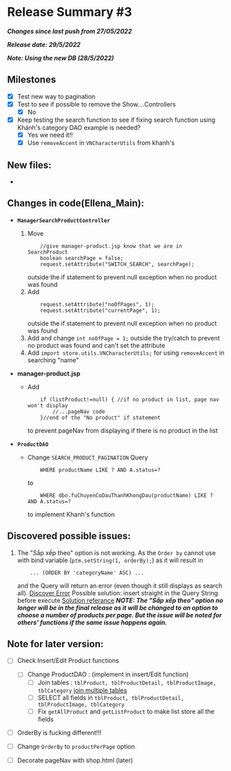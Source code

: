 

# Release Summary #3
***Changes since last push from 27/05/2022***

***Release date: 29/5/2022***

***Note: Using the new DB (28/5/2022)***

## Milestones
- [x] Test new way to pagination
- [x] Test to see if possible to remove the Show....Controllers 
	- [x] No
- [x] Keep testing the search function to see if fixing search function using Khánh's category DAO example is needed?
	- [x] Yes we need it!!
	- [x] Use `removeAccent` in `VNCharacterUtils` from khanh's

## New files:
- 

## Changes in code(Ellena_Main):
- **`ManagerSearchProductController`**
	1. Move 
		```
			//give manager-product.jsp know that we are in SearchProduct
            boolean searchPage = false;
            request.setAttribute("SWITCH_SEARCH", searchPage);
		```
		outside the if statement to prevent null exception when no product was found
	2. Add 
		```
			request.setAttribute("noOfPages", 1);
            request.setAttribute("currentPage", 1);
		```
		outside the if statement to prevent null exception when no product was found
	3. Add and change `int noOfPage = 1;` outside the try/catch to prevent no product was found and can't set the attribute
	4. Add `import store.utils.VNCharacterUtils;` for using `removeAccent` in searching "name"


- **manager-product.jsp**
	- Add
		```
			if (listProduct!=null) { //if no product in list, page nav won't display
				//...pageNav code
            }//end of the "No product" if statement
		```
		to prevent pageNav from displaying if there is no product in the list

- **`ProductDAO`**
	- Change `SEARCH_PRODUCT_PAGINATION` Query
		```
			WHERE productName LIKE ? AND A.status=? 
		```
		to
		```
			WHERE dbo.fuChuyenCoDauThanhKhongDau(productName) LIKE ? AND A.status=? 
		```
		to implement Khanh's function


## Discovered possible issues:
 1. The "Sắp xếp theo" option is not working. As the `Order by` cannot use with bind variable (`ptm.setString(1, orderBy);`) as it will result in
 	```
 		... (ORDER BY 'categoryName' ASC) ...
 	```
 	and the Query will return an error (even though it still displays as search all).
 	[Discover Error](https://stackoverflow.com/questions/19029859/sorted-result-set-from-db-not-apprearring-in-order-while-printed-in-java)
 	Possible solution: insert straight in the Query String before execute
 	[Solution referance](https://www.geeksforgeeks.org/insert-a-string-into-another-string-in-java/)
***NOTE: The "Sắp xếp theo" option no longer will be in the final release as it will be changed to an option to choose a number of products per page. But the issue will be noted for others' functions if the same issue happens again.***
 

## Note for later version:
- [ ] Check Insert/Edit Product functions
	- [ ] Change ProductDAO : (implement in insert/Edit function)
		- [ ] Join tables : `tblProduct, tblProductDetail, tblProductImage, tblCategory`
		[join multiple tables](https://www.w3schools.com/sql/sql_join_inner.asp)
		- [ ] SELECT all fields in `tblProduct, tblProductDetail, tblProductImage, tblCategory`
		- [ ]  Fix `getAllProduct` and `getListProduct` to make list store all the fields
- [ ] OrderBy is fucking different!!! 
- [ ] Change `OrderBy` to `productPerPage` option 
- [ ] Decorate pageNav with shop.html (later)





